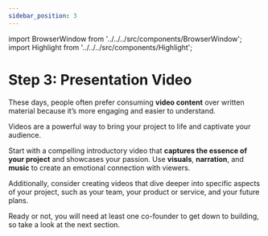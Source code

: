 ```yaml
---
sidebar_position: 3
---
```


import BrowserWindow from '../../../src/components/BrowserWindow';
import Highlight from '../../../src/components/Highlight';

# Step 3: Presentation Video

These days, people often prefer consuming **video content** over written material because it’s more engaging and easier to understand. 

Videos are a powerful way to bring your project to life and captivate your audience. 

Start with a compelling introductory video that **captures the essence of your project** and showcases your passion. Use **visuals**, **narration**, and **music** to create an emotional connection with viewers. 

Additionally, consider creating videos that dive deeper into specific aspects of your project, such as your team, your product or service, and your future plans.

Ready or not, you will need at least one co-founder to get down to building, so take a look at the next section. 
